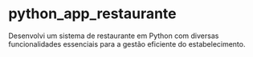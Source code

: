 # python_app_restaurante
Desenvolvi um sistema de restaurante em Python com diversas funcionalidades essenciais para a gestão eficiente do estabelecimento.
